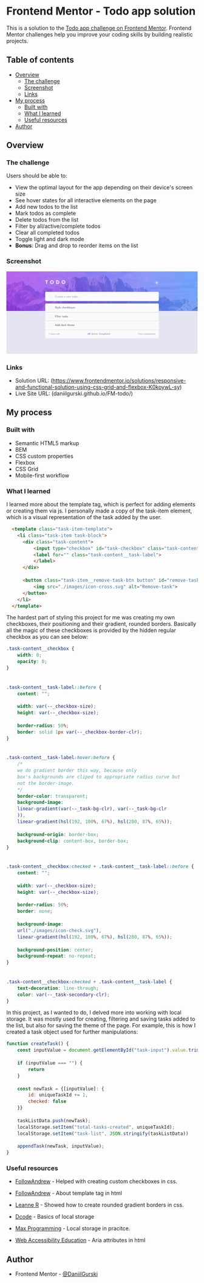 # Frontend Mentor - Todo app solution

This is a solution to the [Todo app challenge on Frontend Mentor](https://www.frontendmentor.io/challenges/todo-app-Su1_KokOW). Frontend Mentor challenges help you improve your coding skills by building realistic projects. 

## Table of contents

- [Overview](#overview)
  - [The challenge](#the-challenge)
  - [Screenshot](#screenshot)
  - [Links](#links)
- [My process](#my-process)
  - [Built with](#built-with)
  - [What I learned](#what-i-learned)
  - [Useful resources](#useful-resources)
- [Author](#author)


## Overview

### The challenge

Users should be able to:

- View the optimal layout for the app depending on their device's screen size
- See hover states for all interactive elements on the page
- Add new todos to the list
- Mark todos as complete
- Delete todos from the list
- Filter by all/active/complete todos
- Clear all completed todos
- Toggle light and dark mode
- **Bonus**: Drag and drop to reorder items on the list


### Screenshot

![](./screenshot.png)


### Links

- Solution URL: (https://www.frontendmentor.io/solutions/responsive-and-functional-solution-using-css-grid-and-flexbox-K0koywL-sy)
- Live Site URL: (daniilgurski.github.io/FM-todo/)


## My process

### Built with

- Semantic HTML5 markup
- BEM 
- CSS custom properties
- Flexbox
- CSS Grid
- Mobile-first workflow


### What I learned

I learned more about the template tag, which is perfect for adding elements or creating them via js. I personally made a copy of the task-item element, which is a visual representation of the task added by the user.
```html
  <template class="task-item-template"> 
    <li class="task-item task-block">
      <div class="task-content">
          <input type="checkbox" id="task-checkbox" class="task-content__checkbox">
          <label for="" class="task-content__task-label">
          </label>
      </div>
  
      <button class="task-item__remove-task-btn button" id="remove-task-btn">
          <img src="./images/icon-cross.svg" alt="Remove-task"> 
      </button>
    </li>
  </template>
```

The hardest part of styling this project for me was creating my own checkboxes,
their positioning and their gradient, rounded borders. Basically all the magic of these checkboxes is provided by the hidden regular checkbox as you can see below: 
```css
.task-content__checkbox {
    width: 0;
    opacity: 0;
}


.task-content__task-label::before {
    content: "";

    width: var(--_checkbox-size);
    height: var(--_checkbox-size);

    border-radius: 50%;
    border: solid 1px var(--_checkbox-border-clr);
}


.task-content__task-label:hover:before {
    /* 
    we do gradient border this way, because only 
    box's backgrounds are cliped to appropriate radius curve but 
    not the border-image.
    */
    border-color: transparent;
    background-image: 
    linear-gradient(var(--_task-bg-clr), var(--_task-bg-clr
    )),
    linear-gradient(hsl(192, 100%, 67%), hsl(280, 87%, 65%));

    background-origin: border-box;
    background-clip: content-box, border-box;
}


.task-content__checkbox:checked + .task-content__task-label::before {
    content: "";

    width: var(--_checkbox-size);
    height: var(--_checkbox-size);

    border-radius: 50%;
    border: none;

    background-image: 
    url("./images/icon-check.svg"),
    linear-gradient(hsl(192, 100%, 67%), hsl(280, 87%, 65%));
    
    background-position: center;
    background-repeat: no-repeat;
}


.task-content__checkbox:checked + .task-content__task-label {
    text-decoration: line-through;
    color: var(--_task-secondary-clr);
}
```

In this project, as I wanted to do, I delved more into working with local storage. It was mostly used for creating, filtering and saving tasks added to the list, but also for saving the theme of the page. For example, this is how I created a task object used for further manipulations: 
```js
function createTask() {
    const inputValue = document.getElementById("task-input").value.trim();
    
    if (inputValue === "") {
        return
    }

    const newTask = {[inputValue]: {
        id: uniqueTaskId += 1,
        checked: false
    }}
    
    taskListData.push(newTask);
    localStorage.setItem("total-tasks-created", uniqueTaskId);
    localStorage.setItem("task-list", JSON.stringify(taskListData)) 

    appendTask(newTask, inputValue);
}
```


### Useful resources

- [FollowAndrew](https://youtu.be/NfW_5Y1RZQ4?feature=shared) - Helped with creating custom checkboxes in css.

- [FollowAndrew](https://youtu.be/sgJMeiV0tyc?feature=shared) - About template tag in html

- [Leanne R](https://youtu.be/k-kyiUuRxkQ?feature=shared) - Showed how to create rounded gradient borders in css.

- [Dcode](https://youtu.be/AUOzvFzdIk4?feature=shared) - Basics of local storage

- [Max Programming](https://youtu.be/U693xrQKFy4?feature=shared) - Local storage in pracitce.

- [Web Accessibility Education](https://youtu.be/38JDscMbB4I?feature=shared) - Aria attributes in html


## Author
- Frontend Mentor - [@DaniilGurski](https://www.frontendmentor.io/profile/DaniilGurski)

